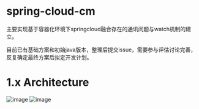 # spring-cloud-cm
主要实现基于容器化环境下springcloud融合存在的通讯问题与watch机制的建立。

目前已有基础方案和初始java版本，整理后提交issue，需要参与评估讨论完善，反复确定最终方案后拟定开发计划。


# 1.x Architecture
![image](https://github.com/SpringCloud/spring-cloud-cm/tree/master/page-resources/1.0/architecture.png)
![image](https://github.com/SpringCloud/spring-cloud-cm/tree/master/page-resources/1.0/architecture.png)

